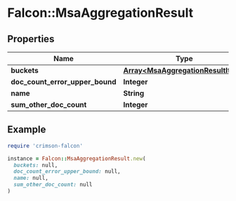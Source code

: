 # Falcon::MsaAggregationResult

## Properties

| Name | Type | Description | Notes |
| ---- | ---- | ----------- | ----- |
| **buckets** | [**Array&lt;MsaAggregationResultItem&gt;**](MsaAggregationResultItem.md) |  |  |
| **doc_count_error_upper_bound** | **Integer** |  | [optional] |
| **name** | **String** |  |  |
| **sum_other_doc_count** | **Integer** |  | [optional] |

## Example

```ruby
require 'crimson-falcon'

instance = Falcon::MsaAggregationResult.new(
  buckets: null,
  doc_count_error_upper_bound: null,
  name: null,
  sum_other_doc_count: null
)
```

